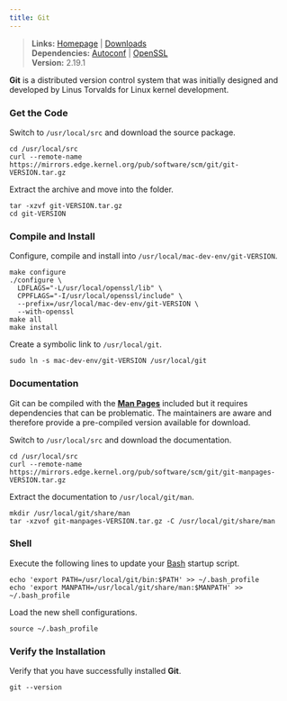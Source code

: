 ```yaml
---
title: Git
---
```


> **Links:** [Homepage](http://git-scm.com/) | [Downloads](http://git-scm.com/download)  
> **Dependencies:** [Autoconf](/autoconf/) | [OpenSSL](/openssl/)  
> **Version:** <span id="version">2.19.1</span>

**Git** is a distributed version control system that was initially designed and developed by Linus Torvalds for Linux kernel development.


### Get the Code

Switch to `/usr/local/src` and download the source package.

	cd /usr/local/src
	curl --remote-name https://mirrors.edge.kernel.org/pub/software/scm/git/git-VERSION.tar.gz

Extract the archive and move into the folder.

	tar -xzvf git-VERSION.tar.gz
	cd git-VERSION


### Compile and Install

Configure, compile and install into `/usr/local/mac-dev-env/git-VERSION`.

	make configure
	./configure \
	  LDFLAGS="-L/usr/local/openssl/lib" \
	  CPPFLAGS="-I/usr/local/openssl/include" \
	  --prefix=/usr/local/mac-dev-env/git-VERSION \
	  --with-openssl
	make all
	make install

Create a symbolic link to `/usr/local/git`.

	sudo ln -s mac-dev-env/git-VERSION /usr/local/git


### Documentation

Git can be compiled with the **[Man Pages](http://en.wikipedia.org/wiki/Man_page)** included but it requires dependencies that can be problematic. The maintainers are aware and therefore provide a pre-compiled version available for download.

Switch to `/usr/local/src` and download the documentation.

	cd /usr/local/src
	curl --remote-name https://mirrors.edge.kernel.org/pub/software/scm/git/git-manpages-VERSION.tar.gz

Extract the documentation to `/usr/local/git/man`.

	mkdir /usr/local/git/share/man
	tar -xzvof git-manpages-VERSION.tar.gz -C /usr/local/git/share/man


### Shell

Execute the following lines to update your [Bash](http://en.wikipedia.org/wiki/Bash_%28Unix_shell%29) startup script.

	echo 'export PATH=/usr/local/git/bin:$PATH' >> ~/.bash_profile
	echo 'export MANPATH=/usr/local/git/share/man:$MANPATH' >> ~/.bash_profile

Load the new shell configurations.

	source ~/.bash_profile


### Verify the Installation

Verify that you have successfully installed **Git**.

	git --version

